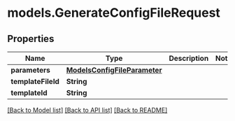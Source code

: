 # models.GenerateConfigFileRequest

## Properties
Name | Type | Description | Notes
------------ | ------------- | ------------- | -------------
**parameters** | [**ModelsConfigFileParameter**](ModelsConfigFileParameter.md) |  | 
**templateFileId** | **String** |  | 
**templateId** | **String** |  | 

[[Back to Model list]](../README.md#documentation-for-models) [[Back to API list]](../README.md#documentation-for-api-endpoints) [[Back to README]](../README.md)


